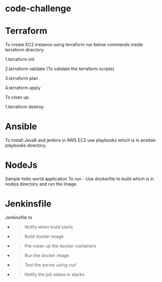 # code-challenge
# Terraform
  To create EC2 instance using terraform run below commands inside terraform directory.
   
   1.terraform init
  
   2.terraform validate (To validate the terraform scripts)
   
   3.terraform plan
   
   4.terraform apply
  
  To clean up
   
   1.terraform destroy
   
# Ansible
  To install Java8 and jenkins in AWS EC2 use playbooks which is in ansible-playbooks directory.  
    
# NodeJs
  Sample hello world application
  To run - Use dockerfile to build which is in nodejs directory and run the image.

# Jenkinsfile
  Jenkinsfile to 
  - > Notify when build starts
  - > Build docker image
  - > Pre-clean up the docker containers
  - > Run the docker image
  - > Test the server using curl
  - > Notify the job status in slacks
 
  
